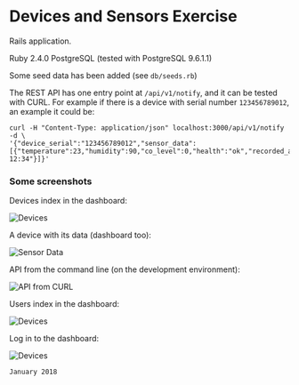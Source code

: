 Devices and Sensors Exercise
============================

Rails application.

Ruby 2.4.0
PostgreSQL (tested with PostgreSQL 9.6.1.1)

Some seed data has been added (see `db/seeds.rb`)

The REST API has one entry point at `/api/v1/notify`, and it can be tested with CURL. For example if there is a device with serial number `123456789012`, an example it could be:

    curl -H "Content-Type: application/json" localhost:3000/api/v1/notify -d \
    '{"device_serial":"123456789012","sensor_data":[{"temperature":23,"humidity":90,"co_level":0,"health":"ok","recorded_at":"2018/01/10 12:34"}]}'

### Some screenshots

Devices index in the dashboard:

![Devices](https://raw.githubusercontent.com/CarlosCD/exer-sensors/master/doc/devices_index.png)

A device with its data (dashboard too):

![Sensor Data](https://raw.githubusercontent.com/CarlosCD/exer-sensors/master/doc/devices_show.png)

API from the command line (on the development environment):

![API from CURL](https://raw.githubusercontent.com/CarlosCD/exer-sensors/master/doc/api_access_from_curl.png)

Users index in the dashboard:

![Devices](https://raw.githubusercontent.com/CarlosCD/exer-sensors/master/doc/users_index.png)

Log in to the dashboard:

![Devices](https://raw.githubusercontent.com/CarlosCD/exer-sensors/master/doc/log_in.png)



`January 2018`
